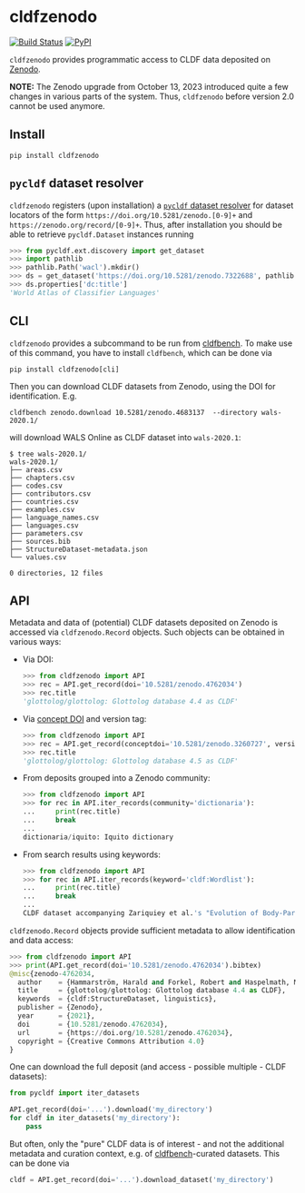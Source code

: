 # cldfzenodo

[![Build Status](https://github.com/cldf/cldfzenodo/workflows/tests/badge.svg)](https://github.com/cldf/cldfzenodo/actions?query=workflow%3Atests)
[![PyPI](https://img.shields.io/pypi/v/cldfzenodo.svg)](https://pypi.org/project/cldfzenodo)

`cldfzenodo` provides programmatic access to CLDF data deposited on [Zenodo](https://zenodo.org).

**NOTE:** The Zenodo upgrade from October 13, 2023 introduced quite a few changes in various parts
of the system. Thus, `cldfzenodo` before version 2.0 cannot be used anymore.


## Install

```shell
pip install cldfzenodo
```


## `pycldf` dataset resolver

`cldfzenodo` registers (upon installation) a [`pycldf` dataset resolver](https://pycldf.readthedocs.io/en/latest/ext_discovery.html)
for dataset locators of the form `https://doi.org/10.5281/zenodo.[0-9]+` and `https://zenodo.org/record/[0-9]+`.
Thus, after installation you should be able to retrieve `pycldf.Dataset` instances running

```python
>>> from pycldf.ext.discovery import get_dataset
>>> import pathlib
>>> pathlib.Path('wacl').mkdir()
>>> ds = get_dataset('https://doi.org/10.5281/zenodo.7322688', pathlib.Path('wacl'))
>>> ds.properties['dc:title']
'World Atlas of Classifier Languages'
```


## CLI

`cldfzenodo` provides a subcommand to be run from [cldfbench](https://github.com/cldf/cldfbench).
To make use of this command, you have to install `cldfbench`, which can be done via
```shell
pip install cldfzenodo[cli]
```
Then you can download CLDF datasets from Zenodo, using the DOI for identification. E.g.
```shell
cldfbench zenodo.download 10.5281/zenodo.4683137  --directory wals-2020.1/
```
will download WALS Online as CLDF dataset into `wals-2020.1`:
```shell
$ tree wals-2020.1/
wals-2020.1/
├── areas.csv
├── chapters.csv
├── codes.csv
├── contributors.csv
├── countries.csv
├── examples.csv
├── language_names.csv
├── languages.csv
├── parameters.csv
├── sources.bib
├── StructureDataset-metadata.json
└── values.csv

0 directories, 12 files
```


## API

Metadata and data of (potential) CLDF datasets deposited on Zenodo is accessed via `cldfzenodo.Record`
objects. Such objects can be obtained in various ways:
- Via DOI:
  ```python
  >>> from cldfzenodo import API
  >>> rec = API.get_record(doi='10.5281/zenodo.4762034')
  >>> rec.title
  'glottolog/glottolog: Glottolog database 4.4 as CLDF'
  ```
- Via [concept DOI](https://help.zenodo.org/#versioning) and version tag:
  ```python
  >>> from cldfzenodo import API
  >>> rec = API.get_record(conceptdoi='10.5281/zenodo.3260727', version='4.5')
  >>> rec.title
  'glottolog/glottolog: Glottolog database 4.5 as CLDF'
  ```
- From deposits grouped into a Zenodo community:
  ```python
  >>> from cldfzenodo import API
  >>> for rec in API.iter_records(community='dictionaria'):
  ...     print(rec.title)
  ...     break
  ...     
  dictionaria/iquito: Iquito dictionary
  ```
- From search results using keywords:
  ```python
  >>> from cldfzenodo import API
  >>> for rec in API.iter_records(keyword='cldf:Wordlist'):
  ...     print(rec.title)
  ...     break
  ...     
  CLDF dataset accompanying Zariquiey et al.'s "Evolution of Body-Part Terminology in Pano" from 2022
  ```

`cldfzenodo.Record` objects provide sufficient metadata to allow identification and data access:
```python
>>> from cldfzenodo import API
>>> print(API.get_record(doi='10.5281/zenodo.4762034').bibtex)
@misc{zenodo-4762034,
  author    = {Hammarström, Harald and Forkel, Robert and Haspelmath, Martin and Bank, Sebastian},
  title     = {glottolog/glottolog: Glottolog database 4.4 as CLDF},
  keywords  = {cldf:StructureDataset, linguistics},
  publisher = {Zenodo},
  year      = {2021},
  doi       = {10.5281/zenodo.4762034},
  url       = {https://doi.org/10.5281/zenodo.4762034},
  copyright = {Creative Commons Attribution 4.0}
}
```

One can download the full deposit (and access - possible multiple - CLDF datasets):
```python
from pycldf import iter_datasets

API.get_record(doi='...').download('my_directory')
for cldf in iter_datasets('my_directory'):
    pass
```

But often, only the "pure" CLDF data is of interest - and not the additional metadata and curation
context, e.g. of [cldfbench](https://github.com/cldf/cldfbench)-curated datasets. This can be done
via
```python
cldf = API.get_record(doi='...').download_dataset('my_directory')
```
